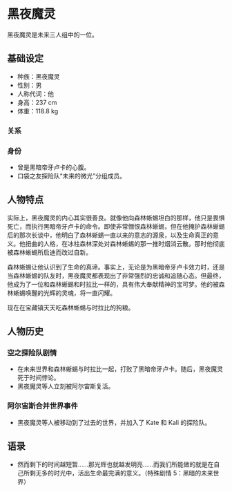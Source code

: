 # 黑夜魔灵

黑夜魔灵是未来三人组中的一位。

## 基础设定

- 种族：黑夜魔灵
- 性别：男
- 人称代词：他
- 身高：237 cm
- 体重：118.8 kg

### 关系

### 身份

- 曾是黑暗帝牙卢卡的心腹。
- 口袋之友探险队“未来的微光”分组成员。

## 人物特点

实际上，黑夜魔灵的内心其实很善良。就像他向森林蜥蜴坦白的那样，他只是畏惧死亡，而执行黑暗帝牙卢卡的命令。即使非常憎恨森林蜥蜴，但在他掩护森林蜥蜴后的那次长谈中，他明白了森林蜥蜴一直以来的意志的源泉，以及生命真正的意义。他扭曲的人格，在冰柱森林深处对森林蜥蜴的那一推时烟消云散。那时他彻底被森林蜥蜴所启迪而改过自新。

森林蜥蜴让他认识到了生命的真谛。事实上，无论是为黑暗帝牙卢卡效力时，还是当森林蜥蜴的队友时，黑夜魔灵都表现出了非常强烈的忠诚和追随心态。但最终，他成为了一位和森林蜥蜴和时拉比一样的，具有伟大奉献精神的宝可梦。他的被森林蜥蜴唤醒的光辉的灵魂，将一直闪耀。

现在在宝藏镇天天吃森林蜥蜴与时拉比的狗粮。

## 人物历史

### 空之探险队剧情

- 在未来世界和森林蜥蜴与时拉比一起，打败了黑暗帝牙卢卡。随后，黑夜魔灵死于时间悖论。
- 黑夜魔灵等人立刻被阿尔宙斯复活。

### 阿尔宙斯合并世界事件

- 黑夜魔灵等人被移动到了过去的世界，并加入了 Kate 和 Kali 的探险队。

## 语录

- 然而剩下的时间越短暂……那光辉也就越发明亮……而我们所能做的就是在自己所剩无多的时光中，活出生命最完满的意义。（特殊剧情 5：黑暗的未来世界）
